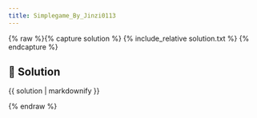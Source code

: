 ```yaml
---
title: Simplegame_By_Jinzi0113
---
```


{% raw %}{% capture solution %}
{% include_relative solution.txt %}
{% endcapture %}

## 📝 Solution

{{ solution | markdownify }}

{% endraw %}
